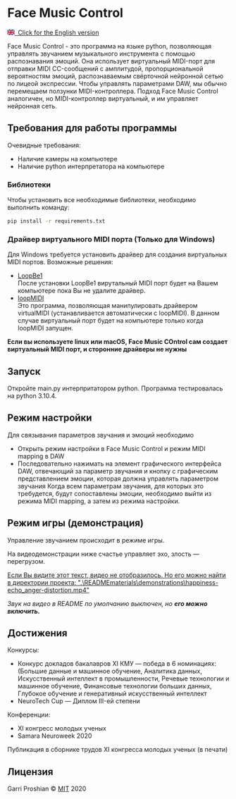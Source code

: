 # Face Music Control

[<img src = ".\READMEmaterials\flags\gb.svg" width="16" height="12">&nbsp; Click for the English version](README.eng.md)

Face Music Control - это программа на языке python, позволяющая управлять звучанием музыкального инструмента с помощью распознавания эмоций. Она использует виртуальный MIDI-порт для отправки MIDI CC-сообщений с амплитудой, пропорциональной вероятностям эмоций, распознаваемым свёрточной нейронной сетью по лицеой экспрессии. Чтобы управлять параметрами DAW, мы обычно перемещаем ползунки MIDI-контроллера. Подход Face Music Control аналогичен, но MIDI-контроллер виртуальный, и им управляет нейронная сеть.


## Требования для работы программы

Очевидные требования:
* Наличие камеры на компьютере
* Наличие python интерпретатора на компьютере

### Библиотеки
Чтобы установить все необходимые библиотеки, необходимо выполнить команду:

```bash
pip install -r requirements.txt
```

### Драйвер виртуального MIDI порта **(Только для Windows)**
Для Windows требуется установить драйвер для создания виртуальных MIDI портов. Возможные решения:
* [LoopBe1](https://www.nerds.de/en/download.html)
<br> После установки LoopBe1 вирутальный MIDI порт будет на Вашем компьютере пока Вы не удалите драйвер.
* [loopMIDI](https://www.tobias-erichsen.de/software/loopmidi.html)
<br> Это программа, позволяющая манипулировать драйвером virtualMIDI (устанавливается автоматически с loopMIDI). В данном случае виртуальный порт будет на компьютере только когда loopMIDI запущен.

**Если вы используете linux или macOS, Face Music COntrol сам создает виртуальный MIDI порт, и сторонние драйверы не нужны**

## Запуск

Откройте main.py интерпритатором python. Программа тестировалась на python 3.10.4.

## Режим настройки
Для связывания параметров звучания и эмоций необходимо
* Открыть режим настройки в Face Music Control и режим MIDI mapping в DAW
* Последовательно нажимать на элемент графического интерфейса DAW, отвечающий за параметр звучания и кнопку с графическим представлением эмоции, которая должна управлять параметром звучания
Когда всем параметрам звучания, для которых это требудется, будут сопоставлены эмоции, необходимо выйти из режима MIDI mapping, а затем из режима настройки. 

## Режим игры (демонстрация) 
Управление звучанием происходит в режиме игры.

На видеодемонстрации ниже счастье управляет эхо, злость — перегрузом.

[Если Вы видите этот текст, видео не отобразилось. Но его можно найти в директории проекта: ".\READMEmaterials\demonstrations\happiness-echo_anger-distortion.mp4"](https://user-images.githubusercontent.com/98213116/172071460-583846ca-99f1-4817-84aa-8ef4403bfec4.mp4)

*Звук на видео в README по умолчанию выключен, но **его можно включить.***

<!--
## Contributing
Pull requests are welcome. For major changes, please open an issue first to discuss what you would like to change.

Please make sure to update tests as appropriate.
-->
## Достижения
Конкурсы:
* Конкурс докладов бакалавров XI КМУ — победа в 6 номинациях:
(Большие данные и машинное обучение, Аналитика данных, Искусственный интеллект в промышленности, Речевые технологии и машинное обучение, Финансовые технологии больших данных, Глубокое обучение и генеративный искусственный интеллект
* NeuroTech Cup — Диплом III-ей степени

Конференции:
* XI конгресс молодых ученых
* Samara Neuroweek 2020

Публикация в сборнике трудов XI конгресса молодых ученых (в печати)

## Лицензия
Garri Proshian © [MIT](https://choosealicense.com/licenses/mit/) 2020